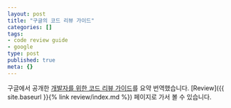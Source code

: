 ```yaml
---
layout: post
title: "구글의 코드 리뷰 가이드"
categories: []
tags:
- code review guide
- google
type: post
published: true
meta: {}
---
```


구글에서 공개한 [개발자를 위한 코드 리뷰 가이드](https://google.github.io/eng-practices/review/)를 요약 번역했습니다. [Review]({{ site.baseurl }}{% link review/index.md %}) 페이지로 가서 볼 수 있습니다.